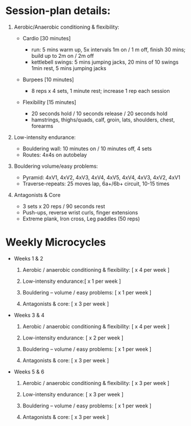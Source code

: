 # Session-plan details:

1. Aerobic/Anaerobic conditioning & flexibility:

   - Cardio [30 minutes]
  
     - run: 5 mins warm up, 5x intervals 1m on / 1 m off, finish 30 mins; build up to 2m on / 2m off
     - kettlebell swings: 5 mins jumping jacks, 20 mins of 10 swings 1min rest, 5 mins jumping jacks

   - Burpees [10 minutes]
  
     - 8 reps x 4 sets, 1 minute rest; increase 1 rep each session

   - Flexibility [15 minutes]
  
     - 20 seconds hold / 10 seconds release / 20 seconds hold
     - hamstrings, thighs/quads, calf, groin, lats, shoulders, chest, forearms


2. Low-intensity endurance:

    - Bouldering wall: 10 minutes on / 10 minutes off, 4 sets
    - Routes: 4x4s on autobelay  


3. Bouldering volume/easy problems:
 
    - Pyramid: 4xV1, 4xV2, 4xV3, 4xV4, 4xV5, 4xV4, 4xV3, 4xV2, 4xV1
    - Traverse-repeats: 25 moves lap, 6a+/6b+ circuit, 10-15 times


4. Antagonists & Core
  
    - 3 sets x 20 reps / 90 seconds rest
    - Push-ups, reverse wrist curls, finger extensions
    - Extreme plank, Iron cross, Leg paddles (50 reps)
  


# Weekly Microcycles

- Weeks 1 & 2

    1. Aerobic / anaerobic conditioning & flexibility: [ x 4 per week ]

    2. Low-intensity endurance:[ x 1 per week ]

    3. Bouldering – volume / easy problems: [ x 1 per week ]

    4. Antagonists & core: [ x 3 per week ]

- Weeks 3 & 4

    1. Aerobic / anaerobic conditioning & flexibility: [ x 4 per week ]

    2. Low-intensity endurance: [ x 2 per week ]

    3. Bouldering – volume / easy problems: [ x 1 per week ]

    4. Antagonists & core: [ x 3 per week ]

- Weeks 5 & 6

    1. Aerobic / anaerobic conditioning & flexibility: [ x 3 per week ]

    2. Low-intensity endurance: [ x 3 per week ]

    3. Bouldering – volume / easy problems: [ x 1 per week ]

    4. Antagonists & core: [ x 3 per week ]

